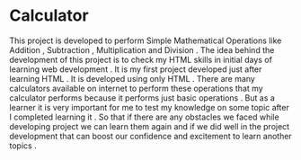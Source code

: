 # Calculator
This project is developed to perform Simple Mathematical Operations like Addition , Subtraction , Multiplication and Division .
The idea behind the development of this project is to check my HTML skills in initial days of learning web development .
It is my first project developed just after learning HTML .
It is developed using only HTML . 
There are many calculators available on internet to perform these operations that my calculator performs because it performs just basic operations .
But as a learner it is very important for me to test my knowledge on some topic after I completed learning it .
So that if there are any obstacles we faced while developing project we can learn them again and if we did well in the project development that can boost our confidence and excitement to learn another topics .
